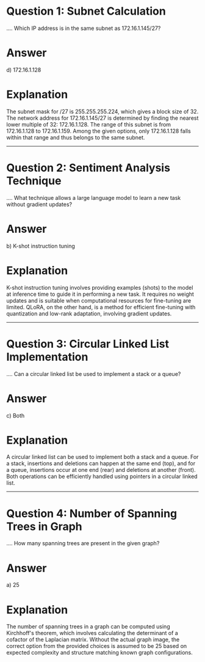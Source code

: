 # Question 1: Subnet Calculation  
.... Which IP address is in the same subnet as 172.16.1.145/27?

# Answer  
d) 172.16.1.128

# Explanation  
The subnet mask for /27 is 255.255.255.224, which gives a block size of 32. The network address for 172.16.1.145/27 is determined by finding the nearest lower multiple of 32: 172.16.1.128. The range of this subnet is from 172.16.1.128 to 172.16.1.159. Among the given options, only 172.16.1.128 falls within that range and thus belongs to the same subnet.

---

# Question 2: Sentiment Analysis Technique  
.... What technique allows a large language model to learn a new task without gradient updates?

# Answer  
b) K-shot instruction tuning

# Explanation  
K-shot instruction tuning involves providing examples (shots) to the model at inference time to guide it in performing a new task. It requires no weight updates and is suitable when computational resources for fine-tuning are limited. QLoRA, on the other hand, is a method for efficient fine-tuning with quantization and low-rank adaptation, involving gradient updates.

---

# Question 3: Circular Linked List Implementation  
.... Can a circular linked list be used to implement a stack or a queue?

# Answer  
c) Both

# Explanation  
A circular linked list can be used to implement both a stack and a queue. For a stack, insertions and deletions can happen at the same end (top), and for a queue, insertions occur at one end (rear) and deletions at another (front). Both operations can be efficiently handled using pointers in a circular linked list.

---

# Question 4: Number of Spanning Trees in Graph  
.... How many spanning trees are present in the given graph?

# Answer  
a) 25

# Explanation  
The number of spanning trees in a graph can be computed using Kirchhoff's theorem, which involves calculating the determinant of a cofactor of the Laplacian matrix. Without the actual graph image, the correct option from the provided choices is assumed to be 25 based on expected complexity and structure matching known graph configurations.